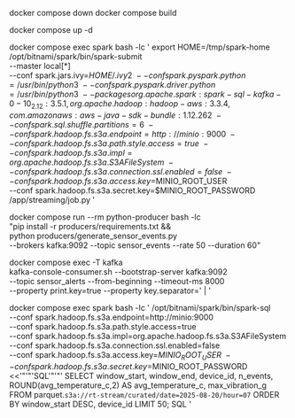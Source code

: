 docker compose down
docker compose build
<!-- docker compose build spark -->
docker compose up -d



<!-- 2) Start the Spark streaming job (keep this terminal open) -->

docker compose exec spark bash -lc '
  export HOME=/tmp/spark-home
  /opt/bitnami/spark/bin/spark-submit \
    --master local[*] \
    --conf spark.jars.ivy=$HOME/.ivy2 \
    --conf spark.pyspark.python=/usr/bin/python3 \
    --conf spark.pyspark.driver.python=/usr/bin/python3 \
    --packages org.apache.spark:spark-sql-kafka-0-10_2.12:3.5.1,org.apache.hadoop:hadoop-aws:3.3.4,com.amazonaws:aws-java-sdk-bundle:1.12.262 \
    --conf spark.sql.shuffle.partitions=6 \
    --conf spark.hadoop.fs.s3a.endpoint=http://minio:9000 \
    --conf spark.hadoop.fs.s3a.path.style.access=true \
    --conf spark.hadoop.fs.s3a.impl=org.apache.hadoop.fs.s3a.S3AFileSystem \
    --conf spark.hadoop.fs.s3a.connection.ssl.enabled=false \
    --conf spark.hadoop.fs.s3a.access.key=$MINIO_ROOT_USER \
    --conf spark.hadoop.fs.s3a.secret.key=$MINIO_ROOT_PASSWORD \
    /app/streaming/job.py
'




<!-- 3) Produce fresh events while Spark is running -->
docker compose run --rm python-producer bash -lc \
  "pip install -r producers/requirements.txt && \
   python producers/generate_sensor_events.py \
     --brokers kafka:9092 --topic sensor_events --rate 50 --duration 60"


<!-- 4) Read the alerts -->
docker compose exec -T kafka \
  kafka-console-consumer.sh --bootstrap-server kafka:9092 \
  --topic sensor_alerts --from-beginning --timeout-ms 8000 \
  --property print.key=true --property key.separator=' | '



docker compose exec spark bash -lc '
/opt/bitnami/spark/bin/spark-sql \
  --conf spark.hadoop.fs.s3a.endpoint=http://minio:9000 \
  --conf spark.hadoop.fs.s3a.path.style.access=true \
  --conf spark.hadoop.fs.s3a.impl=org.apache.hadoop.fs.s3a.S3AFileSystem \
  --conf spark.hadoop.fs.s3a.connection.ssl.enabled=false \
  --conf spark.hadoop.fs.s3a.access.key=$MINIO_ROOT_USER \
  --conf spark.hadoop.fs.s3a.secret.key=$MINIO_ROOT_PASSWORD <<'"'"'SQL'"'"'
SELECT
  window_start, window_end, device_id, n_events,
  ROUND(avg_temperature_c,2) AS avg_temperature_c, max_vibration_g
FROM parquet.`s3a://rt-stream/curated/date=2025-08-20/hour=07`
ORDER BY window_start DESC, device_id
LIMIT 50;
SQL
'